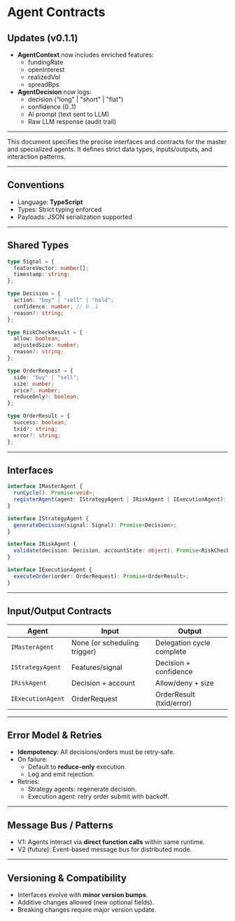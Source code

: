 # Agent Contracts

## Updates (v0.1.1)
- **AgentContext** now includes enriched features:
  - fundingRate
  - openInterest
  - realizedVol
  - spreadBps
- **AgentDecision** now logs:
  - decision ("long" | "short" | "flat")
  - confidence (0..1)
  - AI prompt (text sent to LLM)
  - Raw LLM response (audit trail)

---


This document specifies the precise interfaces and contracts for the master and specialized agents. It defines strict data types, inputs/outputs, and interaction patterns.

---

## Conventions
- Language: **TypeScript**
- Types: Strict typing enforced
- Payloads: JSON serialization supported

---

## Shared Types

```typescript
type Signal = {
  featureVector: number[];
  timestamp: string;
};

type Decision = {
  action: "buy" | "sell" | "hold";
  confidence: number; // 0..1
  reason?: string;
};

type RiskCheckResult = {
  allow: boolean;
  adjustedSize: number;
  reason?: string;
};

type OrderRequest = {
  side: "buy" | "sell";
  size: number;
  price?: number;
  reduceOnly?: boolean;
};

type OrderResult = {
  success: boolean;
  txid?: string;
  error?: string;
};
```

---

## Interfaces

```typescript
interface IMasterAgent {
  runCycle(): Promise<void>;
  registerAgent(agent: IStrategyAgent | IRiskAgent | IExecutionAgent): void;
}

interface IStrategyAgent {
  generateDecision(signal: Signal): Promise<Decision>;
}

interface IRiskAgent {
  validate(decision: Decision, accountState: object): Promise<RiskCheckResult>;
}

interface IExecutionAgent {
  executeOrder(order: OrderRequest): Promise<OrderResult>;
}
```

---

## Input/Output Contracts

| Agent            | Input                               | Output                    |
|------------------|-------------------------------------|---------------------------|
| `IMasterAgent`   | None (or scheduling trigger)        | Delegation cycle complete |
| `IStrategyAgent` | Features/signal                     | Decision + confidence     |
| `IRiskAgent`     | Decision + account                  | Allow/deny + size         |
| `IExecutionAgent`| OrderRequest                        | OrderResult (txid/error)  |

---

## Error Model & Retries
- **Idempotency**: All decisions/orders must be retry-safe.
- On failure:
  - Default to **reduce-only** execution.
  - Log and emit rejection.
- Retries:
  - Strategy agents: regenerate decision.
  - Execution agent: retry order submit with backoff.

---

## Message Bus / Patterns
- V1: Agents interact via **direct function calls** within same runtime.
- V2 (future): Event-based message bus for distributed mode.

---

## Versioning & Compatibility
- Interfaces evolve with **minor version bumps**.
- Additive changes allowed (new optional fields).
- Breaking changes require major version update.
